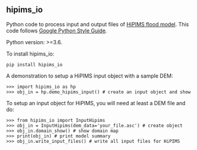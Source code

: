 hipims_io
--------
Python code to process input and output files of [HiPIMS flood model](https://github.com/mingxiaodong/HiPIMS_flood). This code follows [Google Python Style Guide](http://google.github.io/styleguide/pyguide.html).

Python version: >=3.6.

To install hipims_io:
```
pip install hipims_io
```
A demonstration to setup a HiPIMS input object with a sample DEM:
```
>>> import hipims_io as hp
>>> obj_in = hp.demo_hipims_input() # create an input object and show
```

To setup an input object for HiPIMS, you will need at least a DEM file and do:
```
>>> from hipims_io import InputHipims
>>> obj_in = InputHipims(dem_data='your_file.asc') # create object
>>> obj_in.domain_show() # show domain map
>>> print(obj_in) # print model summary
>>> obj_in.write_input_files() # write all input files for HiPIMS
```